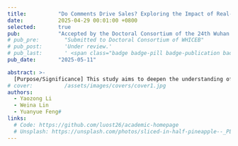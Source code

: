 ```yaml
---
title:          "Do Comments Drive Sales? Exploring the Impact of Real-Time Comments on Live Streaming E-Commerce Performance"
date:           2025-04-29 00:01:00 +0800
selected:       true
pub:            "Accepted by the Doctoral Consortium of the 24th Wuhan International Conference on E-Business (WHICEB)"
# pub_pre:        "Submitted to Doctoral Consortium of WHICEB"
# pub_post:       'Under review.'
# pub_last:       ' <span class="badge badge-pill badge-publication badge-success">Spotlight</span>'
pub_date:       "2025-05-11"

abstract: >-
  [Purpose/Significance] This study aims to deepen the understanding of how real-time comments influence sales performance in the context of live streaming e-commerce. [Methodology/Process] A theoretical framework was constructed based on the Elaboration Likelihood Model (ELM). Utilizing real data from 52 livestreams on the Douyin platform, two deep learning-based text classification models were trained and employed to conduct an in-depth analysis of comments. A generalized linear model (GLM) was then employed for empirical analysis. [Findings/Conclusion] It was found that comment length has a significantly negative effect on sales, whereas sentiments and product attention exhibit an inverted U-shaped relationship with sales, and the number of comments has a significantly positive impact on sales. The model demonstrated high explanatory power (Pseudo R² = 0.8249). [Originality/Value] Cutting-edge natural language processing (NLP) methods were applied to empirical studies in live streaming e-commerce, fostering interdisciplinary integration and advancing methodological innovation in the field. The conclusions, grounded in real-world data, offer valuable insights and provide a theoretical foundation for merchants to optimize their livestreaming strategies.
# cover:          /assets/images/covers/cover1.jpg
authors:
  - Yaozong Li
  - Weina Lin
  - Yuanyue Feng#
links:
  # Code: https://github.com/luost26/academic-homepage
  # Unsplash: https://unsplash.com/photos/sliced-in-half-pineapple--_PLJZmHZzk
---
```


